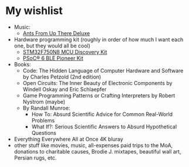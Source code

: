# My wishlist

- Music:
  - [Ants From Up There Deluxe](https://shop.3hive.com/product/black-country-new-road-ants-from-up-there-deluxe-4xlp)
- Hardware programming kit (roughly in order of how much I want each one, but they would all be cool)
  - [STM32F750N8 MCU Discovery Kit](https://www.st.com/en/evaluation-tools/stm32f7508-dk.html)
  - [PSoC® 6 BLE Pioneer Kit](https://www.mouser.com/ProductDetail/Cypress-Semiconductor/CY8CKIT-062-BLE?qs=gt1LBUVyoHk%252BnUEs%2FploKw%3D%3D)
- Books:
  - Code: The Hidden Language of Computer Hardware and Software by Charles Petzold (2nd edition)
  - Open Circuits: The Inner Beauty of Electronic Components by Windell Oskay and Eric Schlaepfer
  - Game Programming Patterns or Crafting Interpreters by Robert Nystrom (maybe)
  - By Randall Munroe:
    - How To: Absurd Scientific Advice for Common Real-World Problems
    - What If?: Serious Scientific Answers to Absurd Hypothetical Questions
- Everything Everywhere All at Once 4K bluray
- other stuff like movies, music, all-expenses paid trips to the MoA, donations to charitable causes, Brodie J. mixtapes, beautiful wall art, Persian rugs, etc.
